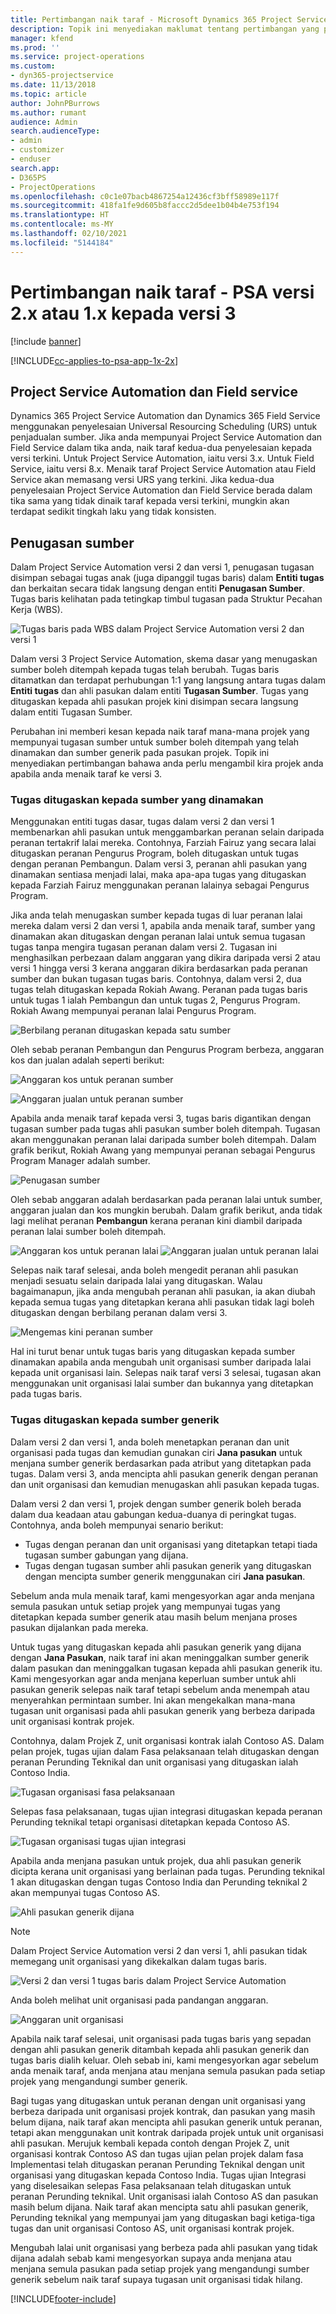 ```yaml
---
title: Pertimbangan naik taraf - Microsoft Dynamics 365 Project Service Automation versi 2.x atau 1.x kepada versi 3
description: Topik ini menyediakan maklumat tentang pertimbangan yang perlu anda lakukan apabila anda menaik taraf daripada Project Service Automation versi 2.x atau 1.x kepada versi 3.
manager: kfend
ms.prod: ''
ms.service: project-operations
ms.custom:
- dyn365-projectservice
ms.date: 11/13/2018
ms.topic: article
author: JohnPBurrows
ms.author: rumant
audience: Admin
search.audienceType:
- admin
- customizer
- enduser
search.app:
- D365PS
- ProjectOperations
ms.openlocfilehash: c0c1e07bacb4867254a12436cf3bff58989e117f
ms.sourcegitcommit: 418fa1fe9d605b8faccc2d5dee1b04b4e753f194
ms.translationtype: HT
ms.contentlocale: ms-MY
ms.lasthandoff: 02/10/2021
ms.locfileid: "5144184"
---
```

# <a name="upgrade-considerations---psa-version-2x-or-1x-to-version-3"></a>Pertimbangan naik taraf - PSA versi 2.x atau 1.x kepada versi 3

[!include [banner](../includes/psa-now-project-operations.md)]

[!INCLUDE[cc-applies-to-psa-app-1x-2x](../includes/cc-applies-to-psa-app-1x-2x.md)]

## <a name="project-service-automation-and-field-service"></a>Project Service Automation dan Field service
Dynamics 365 Project Service Automation dan Dynamics 365 Field Service menggunakan penyelesaian Universal Resourcing Scheduling (URS) untuk penjadualan sumber. Jika anda mempunyai Project Service Automation dan Field Service dalam tika anda, naik taraf kedua-dua penyelesaian kepada versi terkini. Untuk Project Service Automation, iaitu versi 3.x. Untuk Field Service, iaitu versi 8.x. Menaik taraf Project Service Automation atau Field Service akan memasang versi URS yang terkini. Jika kedua-dua penyelesaian Project Service Automation dan Field Service berada dalam tika sama yang tidak dinaik taraf kepada versi terkini, mungkin akan terdapat sedikit tingkah laku yang tidak konsisten.

## <a name="resource-assignments"></a>Penugasan sumber
Dalam Project Service Automation versi 2 dan versi 1, penugasan tugasan disimpan sebagai tugas anak (juga dipanggil tugas baris) dalam **Entiti tugas** dan berkaitan secara tidak langsung dengan entiti **Penugasan Sumber**. Tugas baris kelihatan pada tetingkap timbul tugasan pada Struktur Pecahan Kerja (WBS).

![Tugas baris pada WBS dalam Project Service Automation versi 2 dan versi 1](media/upgrade-line-task-01.png)

Dalam versi 3 Project Service Automation, skema dasar yang menugaskan sumber boleh ditempah kepada tugas telah berubah. Tugas baris ditamatkan dan terdapat perhubungan 1:1 yang langsung antara tugas dalam **Entiti tugas** dan ahli pasukan dalam entiti **Tugasan Sumber**. Tugas yang ditugaskan kepada ahli pasukan projek kini disimpan secara langsung dalam entiti Tugasan Sumber.  

Perubahan ini memberi kesan kepada naik taraf mana-mana projek yang mempunyai tugasan sumber untuk sumber boleh ditempah yang telah dinamakan dan sumber generik pada pasukan projek. Topik ini menyediakan pertimbangan bahawa anda perlu mengambil kira projek anda apabila anda menaik taraf ke versi 3. 

### <a name="tasks-assigned-to-named-resources"></a>Tugas ditugaskan kepada sumber yang dinamakan
Menggunakan entiti tugas dasar, tugas dalam versi 2 dan versi 1 membenarkan ahli pasukan untuk menggambarkan peranan selain daripada peranan tertakrif lalai mereka. Contohnya, Farziah Fairuz yang secara lalai ditugaskan peranan Pengurus Program, boleh ditugaskan untuk tugas dengan peranan Pembangun. Dalam versi 3, peranan ahli pasukan yang dinamakan sentiasa menjadi lalai, maka apa-apa tugas yang ditugaskan kepada Farziah Fairuz menggunakan peranan lalainya sebagai Pengurus Program.

Jika anda telah menugaskan sumber kepada tugas di luar peranan lalai mereka dalam versi 2 dan versi 1, apabila anda menaik taraf, sumber yang dinamakan akan ditugaskan dengan peranan lalai untuk semua tugasan tugas tanpa mengira tugasan peranan dalam versi 2. Tugasan ini menghasilkan perbezaan dalam anggaran yang dikira daripada versi 2 atau versi 1 hingga versi 3 kerana anggaran dikira berdasarkan pada peranan sumber dan bukan tugasan tugas baris. Contohnya, dalam versi 2, dua tugas telah ditugaskan kepada Rokiah Awang. Peranan pada tugas baris untuk tugas 1 ialah Pembangun dan untuk tugas 2, Pengurus Program. Rokiah Awang mempunyai peranan lalai Pengurus Program.

![Berbilang peranan ditugaskan kepada satu sumber](media/upgrade-multiple-roles-02.png)

Oleh sebab peranan Pembangun dan Pengurus Program berbeza, anggaran kos dan jualan adalah seperti berikut:

![Anggaran kos untuk peranan sumber](media/upggrade-cost-estimates-03.png)

![Anggaran jualan untuk peranan sumber](media/upgrade-sales-estimates-04.png)

Apabila anda menaik taraf kepada versi 3, tugas baris digantikan dengan tugasan sumber pada tugas ahli pasukan sumber boleh ditempah. Tugasan akan menggunakan peranan lalai daripada sumber boleh ditempah. Dalam grafik berikut, Rokiah Awang yang mempunyai peranan sebagai Pengurus Program Manager adalah sumber.

![Penugasan sumber](media/resource-assignment-v2-05.png)

Oleh sebab anggaran adalah berdasarkan pada peranan lalai untuk sumber, anggaran jualan dan kos mungkin berubah. Dalam grafik berikut, anda tidak lagi melihat peranan **Pembangun** kerana peranan kini diambil daripada peranan lalai sumber boleh ditempah.

![Anggaran kos untuk peranan lalai](media/resource-assignment-cost-estimate-06.png)
![Anggaran jualan untuk peranan lalai](media/resource-assignment-sales-estimate-07.png)

Selepas naik taraf selesai, anda boleh mengedit peranan ahli pasukan menjadi sesuatu selain daripada lalai yang ditugaskan. Walau bagaimanapun, jika anda mengubah peranan ahli pasukan, ia akan diubah kepada semua tugas yang ditetapkan kerana ahli pasukan tidak lagi boleh ditugaskan dengan berbilang peranan dalam versi 3.

![Mengemas kini peranan sumber](media/resource-role-assignment-08.png)

Hal ini turut benar untuk tugas baris yang ditugaskan kepada sumber dinamakan apabila anda mengubah unit organisasi sumber daripada lalai kepada unit organisasi lain. Selepas naik taraf versi 3 selesai, tugasan akan menggunakan unit organisasi lalai sumber dan bukannya yang ditetapkan pada tugas baris.

### <a name="tasks-assigned-to-generic-resources"></a>Tugas ditugaskan kepada sumber generik
Dalam versi 2 dan versi 1, anda boleh menetapkan peranan dan unit organisasi pada tugas dan kemudian gunakan ciri **Jana pasukan** untuk menjana sumber generik berdasarkan pada atribut yang ditetapkan pada tugas. Dalam versi 3, anda mencipta ahli pasukan generik dengan peranan dan unit organisasi dan kemudian menugaskan ahli pasukan kepada tugas.

Dalam versi 2 dan versi 1, projek dengan sumber generik boleh berada dalam dua keadaan atau gabungan kedua-duanya di peringkat tugas. Contohnya, anda boleh mempunyai senario berikut:

- Tugas dengan peranan dan unit organisasi yang ditetapkan tetapi tiada tugasan sumber gabungan yang dijana.
- Tugas dengan tugasan sumber ahli pasukan generik yang ditugaskan dengan mencipta sumber generik menggunakan ciri **Jana pasukan**.

Sebelum anda mula menaik taraf, kami mengesyorkan agar anda menjana semula pasukan untuk setiap projek yang mempunyai tugas yang ditetapkan kepada sumber generik atau masih belum menjana proses pasukan dijalankan pada mereka.

Untuk tugas yang ditugaskan kepada ahli pasukan generik yang dijana dengan **Jana Pasukan**, naik taraf ini akan meninggalkan sumber generik dalam pasukan dan meninggalkan tugasan kepada ahli pasukan generik itu. Kami mengesyorkan agar anda menjana keperluan sumber untuk ahli pasukan generik selepas naik taraf tetapi sebelum anda menempah atau menyerahkan permintaan sumber. Ini akan mengekalkan mana-mana tugasan unit organisasi pada ahli pasukan generik yang berbeza daripada unit organisasi kontrak projek.

Contohnya, dalam Projek Z, unit organisasi kontrak ialah Contoso AS. Dalam pelan projek, tugas ujian dalam Fasa pelaksanaan telah ditugaskan dengan peranan Perunding Teknikal dan unit organisasi yang ditugaskan ialah Contoso India.

![Tugasan organisasi fasa pelaksanaan](media/org-unit-assignment-09.png)

Selepas fasa pelaksanaan, tugas ujian integrasi ditugaskan kepada peranan Perunding teknikal tetapi organisasi ditetapkan kepada Contoso AS.  

![Tugasan organisasi tugas ujian integrasi](media/org-unit-generate-team-10.png)

Apabila anda menjana pasukan untuk projek, dua ahli pasukan generik dicipta kerana unit organisasi yang berlainan pada tugas. Perunding teknikal 1 akan ditugaskan dengan tugas Contoso India dan Perunding teknikal 2 akan mempunyai tugas Contoso AS.  

![Ahli pasukan generik dijana](media/org-unit-assignments-multiple-resources-11.png)

> [!NOTE]
> Dalam Project Service Automation versi 2 dan versi 1, ahli pasukan tidak memegang unit organisasi yang dikekalkan dalam tugas baris.

![Versi 2 dan versi 1 tugas baris dalam Project Service Automation](media/line-tasks-12.png)

Anda boleh melihat unit organisasi pada pandangan anggaran. 

![Anggaran unit organisasi](media/org-unit-estimates-view-13.png)
 
Apabila naik taraf selesai, unit organisasi pada tugas baris yang sepadan dengan ahli pasukan generik ditambah kepada ahli pasukan generik dan tugas baris dialih keluar. Oleh sebab ini, kami mengesyorkan agar sebelum anda menaik taraf, anda menjana atau menjana semula pasukan pada setiap projek yang mengandungi sumber generik.

Bagi tugas yang ditugaskan untuk peranan dengan unit organisasi yang berbeza daripada unit organisasi projek kontrak, dan pasukan yang masih belum dijana, naik taraf akan mencipta ahli pasukan generik untuk peranan, tetapi akan menggunakan unit kontrak daripada projek untuk unit organisasi ahli pasukan. Merujuk kembali kepada contoh dengan Projek Z, unit organisasi kontrak Contoso AS dan tugas ujian pelan projek dalam fasa Implementasi telah ditugaskan peranan Perunding Teknikal dengan unit organisasi yang ditugaskan kepada Contoso India. Tugas ujian Integrasi yang diselesaikan selepas Fasa pelaksanaan telah ditugaskan untuk peranan Perunding teknikal. Unit organisasi ialah Contoso AS dan pasukan masih belum dijana. Naik taraf akan mencipta satu ahli pasukan generik, Perunding teknikal yang mempunyai jam yang ditugaskan bagi ketiga-tiga tugas dan unit organisasi Contoso AS, unit organisasi kontrak projek.   
 
Mengubah lalai unit organisasi yang berbeza pada ahli pasukan yang tidak dijana adalah sebab kami mengesyorkan supaya anda menjana atau menjana semula pasukan pada setiap projek yang mengandungi sumber generik sebelum naik taraf supaya tugasan unit organisasi tidak hilang.



[!INCLUDE[footer-include](../includes/footer-banner.md)]